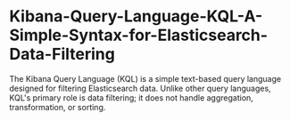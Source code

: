 # Kibana-Query-Language-KQL-A-Simple-Syntax-for-Elasticsearch-Data-Filtering
The Kibana Query Language (KQL) is a simple text-based query language designed for filtering Elasticsearch data. Unlike other query languages, KQL's primary role is data filtering; it does not handle aggregation, transformation, or sorting.
